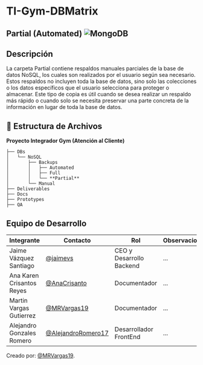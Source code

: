 # TI-Gym-DBMatrix 
##  Partial (Automated) ![MongoDB](https://img.shields.io/badge/MongoDB-%234ea94b.svg?style=for-the-badge&logo=mongodb&logoColor=white)
##  Descripción  
La carpeta Partial contiene respaldos manuales parciales de la base de datos NoSQL, los cuales son realizados por el usuario según sea necesario. Estos respaldos no incluyen toda la base de datos, sino solo las colecciones o los datos específicos que el usuario selecciona para proteger o almacenar. Este tipo de copia es útil cuando se desea realizar un respaldo más rápido o cuando solo se necesita preservar una parte concreta de la información en lugar de toda la base de datos.

## 📁 **Estructura de Archivos**
**Proyecto Integrador Gym (Atención al Cliente)**

```plaintext
├── DBs
│   └── NoSQL
│       ├── Backups
│       │   ├── Automated
│       │   ├── Full
│       │   └── **Partial**
│       └── Manual
├── Deliverables
├── Docs
├── Prototypes
├── QA
```
## Equipo de Desarrollo
|Integrante|Contacto|Rol|Observaciones|
|----------|--------|---|-------------|
|Jaime Vázquez Santiago|[@jaimevs](https://github.com/jaimevs)|CEO y Desarrollo Backend|...|
|Ana Karen Crisantos Reyes|[@AnaCrisanto](https://github.com/AnaCrisanto)|Documentador|...|
|Martin Vargas Gutierrez|[@MRVargas19](https://github.com/MRVargas19)|Documentador|...|
|Alejandro Gonzales Romero|[@AlejandroRomero17](https://github.com/AlejandroRomero17)|Desarrollador FrontEnd|...|

Creado por: [@MRVargas19](https://github.com/MRVargas19).